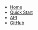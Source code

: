 <!-- docs/_navbar.md -->

* [Home](/)
* [Quick Start](QUICK_START.md)
* [API](README.md#api-endpoints)
* [GitHub](https://github.com/jabawack81/pi_analytics_dashboard)
